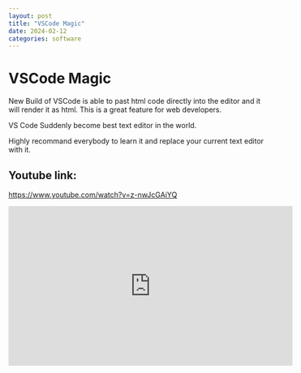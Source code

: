 ```yaml
---
layout: post
title: "VSCode Magic"
date: 2024-02-12
categories: software
---
```


VSCode Magic
============
New Build of VSCode is able to past html code directly into the editor and it will render it as html.  This is a great feature for web developers.

VS Code Suddenly become best text editor in the world.

Highly recommand everybody to learn it and replace your current text editor with it.


## Youtube link:
https://www.youtube.com/watch?v=z-nwJcGAiYQ

<iframe width="560" height="315" src="https://www.youtube.com/embed/z-nwJcGAiYQ" frameborder="0" allow="accelerometer; autoplay; encrypted-media; gyroscope; picture-in-picture" allowfullscreen></iframe>